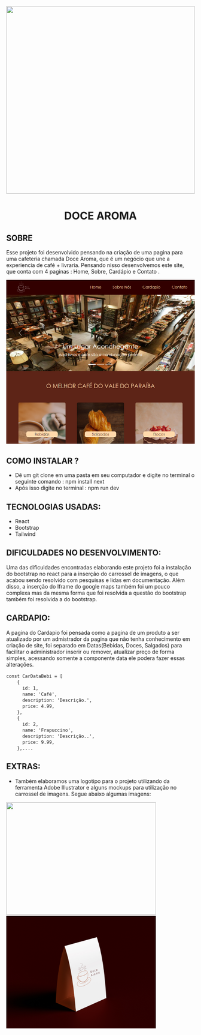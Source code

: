 <img src="public/cafecarrossel.png" height="500px" width="100%">


<h1 align="center">DOCE AROMA</h1>

## SOBRE
Esse projeto foi desenvolvido pensando na criação de uma pagina para uma cafeteria chamada Doce Aroma, que é um negócio que une a experiencia de café + livraria.
Pensando nisso desenvolvemos este site, que conta com 4 paginas : Home, Sobre, Cardápio e Contato .

<img src="public/desktop.jpg">

## COMO INSTALAR ?

* Dê um git clone em uma pasta em seu computador e digite no terminal o seguinte comando : npm install next
* Após isso digite no terminal : npm run dev


## TECNOLOGIAS USADAS:
* React
* Bootstrap
* Tailwind

## DIFICULDADES NO DESENVOLVIMENTO:
Uma das dificuldades encontradas elaborando este projeto foi a instalação do bootstrap no react para a inserção do carrossel de imagens, o que acabou sendo resolvido com pesquisas e lidas em documentação.
Além disso, a inserção do Iframe do google maps também foi um pouco complexa mas da mesma forma que foi resolvida a questão do bootstrap também foi resolvida a do bootstrap.

## CARDAPIO:
A pagina do Cardapio foi pensada como a pagina de um produto a ser atualizado por um admistrador da pagina que não tenha conhecimento em criação de site, foi separado em Datas(Bebidas, Doces, Salgados) para facilitar o administrador inserir ou remover, atualizar preço de forma simples, acessando somente a componente data ele podera fazer essas alterações.

```
const CarDataBebi = [
    {
      id: 1,
      name: 'Café',
      description: 'Descrição.',
      price: 4.99,
    },
    {
      id: 2,
      name: 'Frapuccino',
      description: 'Descrição..',
      price: 9.99,
    },....
```
## EXTRAS:
* Também elaboramos uma logotipo para o projeto utilizando da ferramenta Adobe Illustrator e alguns mockups para utilização no carrossel de imagens. Segue abaixo algumas imagens:

<img src="public/frente.jpg" height="300px" width="400px">
<img src="public/cardapio.jpg" height="300px" width="400px">